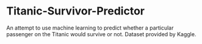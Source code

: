 # Titanic-Survivor-Predictor
An attempt to use machine learning to predict whether a particular passenger on the Titanic would survive or not.
Dataset provided by Kaggle.
